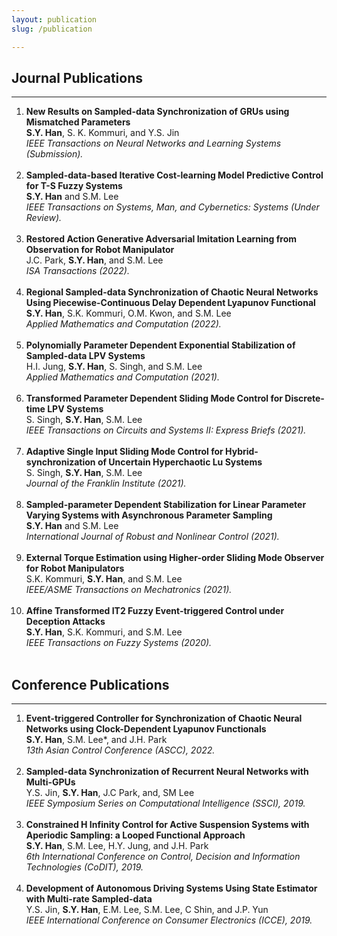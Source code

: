 ```yaml
---
layout: publication
slug: /publication

---
```


## Journal Publications
___
<ol>
<li>
  <b>New Results on Sampled-data Synchronization of GRUs using Mismatched Parameters</b><br>
  <b>S.Y. Han</b>, S. K. Kommuri, and Y.S. Jin<br>
  <i>IEEE Transactions on Neural Networks and Learning Systems (Submission).</i>
  </li>
<br />
<li>
  <b>Sampled-data-based Iterative Cost-learning Model Predictive Control for T-S Fuzzy Systems</b><br>
  <b>S.Y. Han</b> and S.M. Lee<br>
  <i>IEEE Transactions on Systems, Man, and Cybernetics: Systems (Under Review).</i>
  </li>
<br />
<li>
  <b>Restored Action Generative Adversarial Imitation Learning from Observation for Robot Manipulator</b><br>
  J.C. Park, <b>S.Y. Han</b>, and S.M. Lee<br>
  <i>ISA Transactions (2022).</i>
  </li>
<br />
<li>
  <b>Regional Sampled-data Synchronization of Chaotic Neural Networks Using Piecewise-Continuous Delay Dependent Lyapunov Functional</b><br>
  <b>S.Y. Han</b>, S.K. Kommuri, O.M. Kwon, and S.M. Lee<br>
  <i>Applied Mathematics and Computation (2022).</i>
  </li>
<br />
<li>
  <b>Polynomially Parameter Dependent Exponential Stabilization of Sampled-data LPV Systems</b><br>
  H.I. Jung, <b>S.Y. Han</b>, S. Singh, and S.M. Lee<br>
  <i>Applied Mathematics and Computation (2021).</i>
  </li>
<br />
<li>
  <b>Transformed Parameter Dependent Sliding Mode Control for Discrete-time LPV Systems</b><br>
  S. Singh, <b>S.Y. Han</b>, S.M. Lee<br>
  <i>IEEE Transactions on Circuits and Systems II: Express Briefs (2021).</i>
  </li>
<br />
<li>
  <b>Adaptive Single Input Sliding Mode Control for Hybrid-synchronization of Uncertain Hyperchaotic Lu Systems</b><br>
  S. Singh, <b>S.Y. Han</b>, S.M. Lee<br>
  <i>Journal of the Franklin Institute (2021).</i>
  </li>
<br />
<li>
  <b>Sampled-parameter Dependent Stabilization for Linear Parameter Varying Systems with Asynchronous Parameter Sampling</b><br>
  <b>S.Y. Han</b> and S.M. Lee<br>
  <i>International Journal of Robust and Nonlinear Control (2021).</i>
  </li>
<br />
<li>
  <b>External Torque Estimation using Higher-order Sliding Mode Observer for Robot Manipulators</b><br>
  S.K. Kommuri, <b>S.Y. Han</b>, and S.M. Lee<br>
  <i>IEEE/ASME Transactions on Mechatronics (2021).</i>
  </li>
<br />
<li>
  <b>Affine Transformed IT2 Fuzzy Event-triggered Control under Deception Attacks</b><br>  
  <b>S.Y. Han</b>, S.K. Kommuri, and S.M. Lee<br>  
  <i>IEEE Transactions on Fuzzy Systems (2020).</i>
  </li>
<br />
  
</ol>

## Conference Publications
___
<ol>
<li>
  <b>Event-triggered Controller for Synchronization of Chaotic Neural Networks using Clock-Dependent Lyapunov Functionals</b><br>
  <b>S.Y. Han</b>, S.M. Lee*, and J.H. Park<br>
  <i>13th Asian Control Conference (ASCC), 2022.</i>
  </li>
<br />
<li>
  <b>Sampled-data Synchronization of Recurrent Neural Networks with Multi-GPUs</b><br>
  Y.S. Jin, <b>S.Y. Han</b>, J.C Park, and, SM Lee<br>
  <i>IEEE Symposium Series on Computational Intelligence (SSCI), 2019.</i>
  </li>
<br />
<li>
  <b>Constrained H Infinity Control for Active Suspension Systems with Aperiodic Sampling: a Looped Functional Approach</b><br>
  <b>S.Y. Han</b>, S.M. Lee, H.Y. Jung, and J.H. Park<br>
  <i>6th International Conference on Control, Decision and Information Technologies (CoDIT), 2019.</i>
    </li>
<br />
<li>
  <b>Development of Autonomous Driving Systems Using State Estimator with Multi-rate Sampled-data</b><br>
  Y.S. Jin, <b>S.Y. Han</b>, E.M. Lee, S.M. Lee, C Shin, and J.P. Yun<br>
  <i>IEEE International Conference on Consumer Electronics (ICCE), 2019.</i>
  </li>
<br />
</ol>

